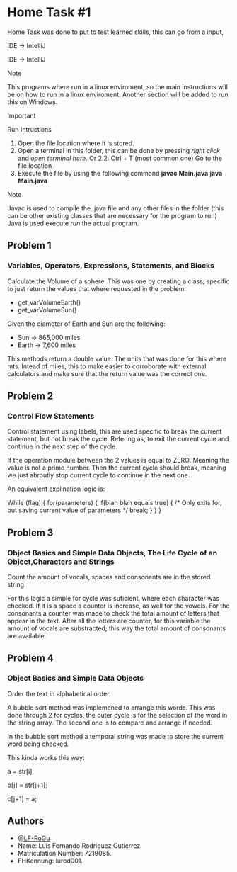 
# Home Task #1

Home Task was done to put to test learned skills, this can go from a input, 

IDE -> IntelliJ

IDE -> IntelliJ

> [!Note]
> This programs where run in a linux enviroment, so the main instructions will be on how to run in a linux enviroment.
> Another section will be added to run this on Windows.

> [!IMPORTANT]
> Run Intructions
> 1. Open the file location where it is stored.
> 2. Open a terminal in this folder, this can be done by pressing *right click* and *open terminal here*.
> Or
> 2.2.
>   Ctrl + T (most common one)
>   Go to the file location
> 3. Execute the file by using the following command
>    **javac Main.java**
>    **java Main.java**

> [!Note]
> Javac is used to compile the .java file and any other files in the folder (this can be other existing classes that are necessary for the program to run)
> Java is used execute *run* the actual program.




## Problem 1
### Variables, Operators, Expressions, Statements, and Blocks 
Calculate the Volume of a sphere.
This was one by creating a class, specific to just return the values that where requested in the problem.

* get_varVolumeEarth()
* get_varVolumeSun()

Given the diameter of Earth and Sun are the following:
* Sun -> 865,000 miles
* Earth -> 7,600 miles

This methods return a double value. The units that was done for this where mts. Intead of miles, this to make easier to corroborate with external calculators and make sure that the return value was the correct one.

## Problem 2
### Control Flow Statements
Control statement using labels, this are used specific to break the current statement, but not break the cycle. Refering as, to exit the current cycle and continue in the next step of the cycle. 

If the operation module between the 2 values is equal to ZERO. Meaning the value is not a prime number.
Then the current cycle should break, meaning we just abroutly stop current cycle to continue in the next one.

An equivalent explination logic is:

While (flag)
{
    for(parameters)
    {
        if(blah blah equals true)
        {
            /* Only exits for, but saving current value of parameters */
            break;
        }
    }
}



## Problem 3
### Object Basics and Simple Data Objects, The Life Cycle of an Object,Characters and Strings 
Count the amount of vocals, spaces and consonants are in the stored string.

For this logic a simple for cycle was suficient, where each character was checked. If it is a space a counter is increase, as well for the vowels. For the consonants a counter was made to check the total amount of letters that appear in the text. After all the letters are counter, for this variable the amount of vocals are substracted; this way the total amount of consonants are available.
## Problem 4
### Object Basics and Simple Data Objects
Order the text in alphabetical order.

A bubble sort method was implemened to arrange this words.
This was done through 2 for cycles, the outer cycle is for the selection of the word in the string array. The second one is to compare and arrange if needed.

In the bubble sort method a temporal string was made to store the current word being checked.

This kinda works this way:

a = str[i]; 

b[j] = str[j+1];

c[j+1] = a;



## Authors

- [@LF-RoGu](https://github.com/LF-RoGu)
- Name: Luis Fernando Rodriguez Gutierrez.
- Matriculation Number: 7219085.
- FHKennung: lurod001.
